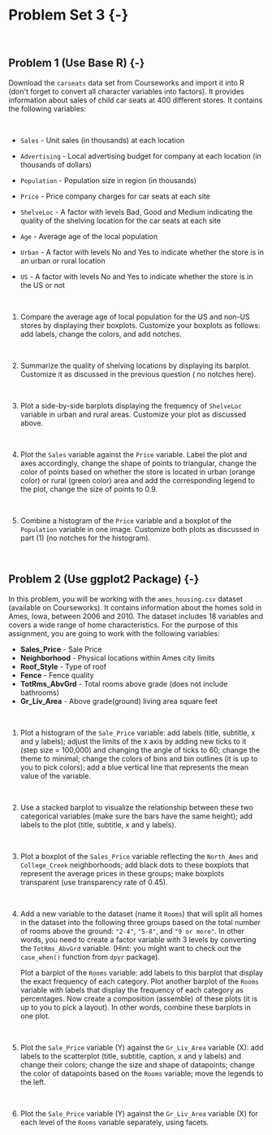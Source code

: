 
# Problem Set 3 {-}

&nbsp;

## Problem 1 (Use Base R) {-}

Download the `carseats` data set from Courseworks and import it into R (don't forget to convert all character variables into factors). It provides information about sales of child car seats at 400 different stores. It contains the following variables:

  &nbsp;

* `Sales` -  Unit sales (in thousands) at each location
* `Advertising` -  Local advertising budget for company at each location (in thousands of dollars)
* `Population` -  Population size in region (in thousands)
* `Price` -  Price company charges for car seats at each site
* `ShelveLoc` -  A factor with levels Bad, Good and Medium indicating the quality of the shelving location for the car seats at each site
* `Age` - Average age of the local population
* `Urban` -  A factor with levels No and Yes to indicate whether the store is in an urban or rural location
* `US` - A factor with levels No and Yes to indicate whether the store is in the US or not

  &nbsp;

1. Compare the average age of local population for the US and non-US stores by displaying their boxplots. Customize your boxplots as follows: add labels, change the colors, and add notches.

&nbsp;

2. Summarize the quality of shelving locations by displaying its barplot. Customize it as discussed in the previous question ( no notches here).

&nbsp;

3. Plot a side-by-side barplots displaying the frequency of `ShelveLoc` variable in urban and rural areas. Customize your plot as discussed above.

&nbsp;

4. Plot the `Sales` variable against the `Price` variable. Label the plot and axes accordingly, change the shape of points to triangular, change the color of points based on whether the store is located in urban (orange color) or rural (green color) area and add the corresponding legend to the plot, change the size of points to 0.9.

&nbsp;

5. Combine a histogram of the `Price` variable and a boxplot of the `Population` variable in one image. Customize both plots as discussed in part (1) (no notches for the histogram).


&nbsp;


## Problem 2 (Use ggplot2 Package) {-}


In this problem, you will be working with the `ames_housing.csv` dataset (available on Courseworks). It contains information about the homes sold in Ames, Iowa, between 2006 and 2010. The dataset includes 18 variables and covers a wide range of home characteristics. For the purpose of this assignment, you are going to work with the following variables:


* **Sales_Price** - Sale Price
* **Neighborhood** - Physical locations within Ames city limits
* **Roof_Style** - Type of roof
* **Fence** - Fence quality
* **TotRms_AbvGrd** - Total rooms above grade (does not include bathrooms)
* **Gr_Liv_Area** - Above grade(ground) living area square feet


&nbsp;

1. Plot a histogram of the `Sale_Price` variable: add labels (title, subtitle, x and y labels); adjust the limits of the x axis by adding new ticks to it (step size = 100,000) and changing the angle of ticks to 60; change the theme to minimal; change the colors of bins and bin outlines (it is up to you to pick colors); add a blue vertical line that represents the mean value of the variable. 

&nbsp;

2. Use a stacked barplot to visualize the relationship between these two categorical variables (make sure the bars have the same height); add labels to the plot (title, subtitle, x and y labels).

&nbsp;

3. Plot a boxplot of the `Sales_Price` variable reflecting the `North_Ames` and `College_Creek` neighborhoods; add black dots to these boxplots that represent the average prices in these groups; make boxplots transparent (use transparency rate of 0.45).

&nbsp;

4. Add a new variable to the dataset (name it `Rooms`) that will split all homes in the dataset into the following three groups based on the total number of rooms above the ground: `"2-4"`, `"5-8"`, and `"9 or more"`. In other words, you need to create a factor variable with 3 levels by converting the `TotRms_AbvGrd` variable. (Hint: you might want to check out the `case_when()` function from `dpyr` package).

   Plot a barplot of the `Rooms` variable: add labels to this barplot that display the exact frequency of each category. Plot another barplot of the `Rooms` variable with labels that display the frequency of each category as percentages. Now create a composition (assemble) of these plots (it is up to you to pick a layout). In other words, combine these barplots in one plot.

&nbsp;

5. Plot the `Sale_Price` variable (Y) against the `Gr_Liv_Area` variable (X): add labels to the scatterplot (title, subtitle, caption, x and y labels) and change their colors; change the size and shape of datapoints; change the color of datapoints based on the `Rooms` variable; move the legends to the left.

&nbsp;

6. Plot the `Sale_Price` variable (Y) against the `Gr_Liv_Area` variable (X) for each level of the `Rooms` variable separately, using facets. 




